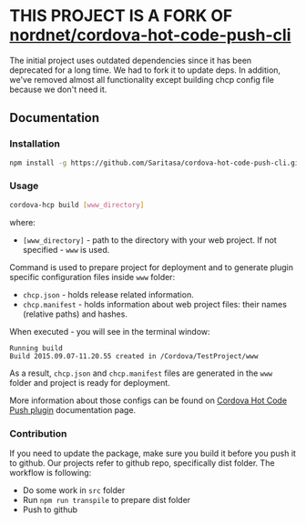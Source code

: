 # THIS PROJECT IS A FORK OF [nordnet/cordova-hot-code-push-cli](https://github.com/nordnet/cordova-hot-code-push-cli)

The initial project uses outdated dependencies since it has been deprecated for a long time. We had to fork it to update deps.
In addition, we've removed almost all functionality except building chcp config file because we don't need it.

## Documentation

### Installation

```sh
npm install -g https://github.com/Saritasa/cordova-hot-code-push-cli.git
```

### Usage

```sh
cordova-hcp build [www_directory]
```

where:
- `[www_directory]` - path to the directory with your web project. If not specified - `www` is used.

Command is used to prepare project for deployment and to generate plugin specific configuration files inside `www` folder:
- `chcp.json` - holds release related information.
- `chcp.manifest` - holds information about web project files: their names (relative paths) and hashes.

When executed - you will see in the terminal window:
```
Running build
Build 2015.09.07-11.20.55 created in /Cordova/TestProject/www
```

As a result, `chcp.json` and `chcp.manifest` files are generated in the `www` folder and project is ready for deployment.

More information about those configs can be found on [Cordova Hot Code Push plugin](https://github.com/nordnet/cordova-hot-code-push) documentation page.


### Contribution

If you need to update the package, make sure you build it before you push it to github. Our projects refer to github repo, specifically dist folder. The workflow is following:

- Do some work in `src` folder
- Run `npm run transpile` to prepare dist folder
- Push to github
